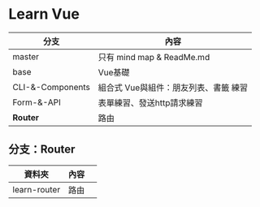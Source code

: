 # Learn Vue

| 分支                      | 內容                                  |
| ------------------------ | ------------------------------------ |
| master                   | 只有 mind map & ReadMe.md             |
| base                     | Vue基礎                               |
| CLI-&-Components         | 組合式 Vue與組件：朋友列表、書籤 練習      |
| Form-&-API               | 表單練習、發送http請求練習               |
| <b>Router</b>            | 路由                                  |

## 分支：Router
| 資料夾             | 內容      |         |
| ----------------- | -------- | ------- |
| learn-router      | 路由      |         |